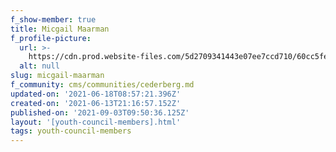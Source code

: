 ```yaml
---
f_show-member: true
title: Micgail Maarman
f_profile-picture:
  url: >-
    https://cdn.prod.website-files.com/5d2709341443e07ee7ccd710/60cc5feb67e06d89e02dccc8_WhatsApp%20Image%202021-06-14%20at%2006.48.42.png
  alt: null
slug: micgail-maarman
f_community: cms/communities/cederberg.md
updated-on: '2021-06-18T08:57:21.396Z'
created-on: '2021-06-13T21:16:57.152Z'
published-on: '2021-09-03T09:50:36.125Z'
layout: '[youth-council-members].html'
tags: youth-council-members
---
```



